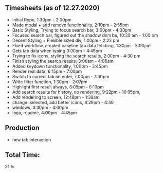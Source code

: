 ## Timesheets (as of 12.27.2020)

- Initial Repo, 1:30pm - 2:00pm
- Made modal + add remove functionality, 2:10pm - 2:55pm
- Basic Styling, Trying to focus search bar, 3:00pm - 4:30pm
- Focused search bar, figured out the shadow dom bs, 10:30 am - 1:00 pm
- Decent Styling + Flexible sized div, 1:00pm - 2:22 pm
- Fixed workflow, created baseline tab data fetching, 1:30pm - 3:00pm
- Gets tab data when typing 3:00pm - 4:45pm
- Trying to fix icons, styling the search results, 2:00pm - 4:30 pm
- Finish styling the search results, 3:00am - 4:00am
- Added keydown functionality, 1:00pm - 3:45pm 
- Render real data, 6:15pm - 7:00pm 
- Switch to correct tab on enter, 7:00pm - 7:30pm 
- Write filter function, 1:30pm - 2:07pm 
- Highlight first result always, 6:05pm - 6:10pm 
- Add search results for history, no rendering, 9:22pm - 10:05pm, 
- Add rendering to screen, 12:48pm - 1:30am
- change .selected, add better icons, 4:29pm - 4:49
- windows, 3:30pm - 4:00pm
- logo, readme, 4:00pm - 4:45pm


## Production
- new tab interaction

## Total Time:
21 hr